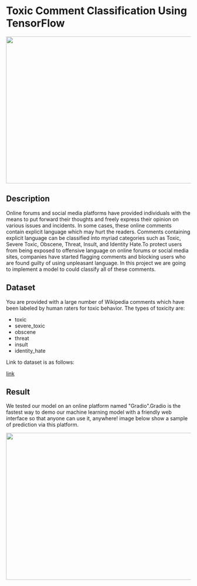
# Toxic Comment Classification Using TensorFlow
<p align="center">
<kbd>
   <img align="center" src="https://user-images.githubusercontent.com/54831801/189471570-846ff7c3-9ddf-4c4e-988f-282045872e4c.png" width="600" height="400">
</kbd>
</p>

## Description 
Online forums and social media platforms have provided individuals with the means to put forward their thoughts and freely express their opinion on various issues and incidents. In some cases, these online comments contain explicit language which may hurt the readers. Comments containing explicit language can be classified into myriad categories such as Toxic, Severe Toxic, Obscene, Threat, Insult, and Identity Hate.To protect users from being exposed to offensive language on online forums or social media sites, companies have started flagging comments and blocking users who are found guilty of using unpleasant language. In this project we are going to implement a model to could classify all of these comments.

## Dataset
You are provided with a large number of Wikipedia comments which have been labeled by human raters for toxic behavior. The types of toxicity are:
* toxic
* severe_toxic
* obscene
* threat
* insult
* identity_hate

Link to dataset is as follows:

[link](https://www.kaggle.com/competitions/jigsaw-toxic-comment-classification-challenge/data)

## Result
We tested our model on an online platform named "Gradio".Gradio is the fastest way to demo our machine learning model with a friendly web interface so that anyone can use it, anywhere!
image below show a sample of prediction via this platform.
<p align="center">
<kbd>
   <img align="center" src="https://user-images.githubusercontent.com/54831801/189471562-7b8941ee-727a-4ceb-8a53-378761e8b0dd.png" width="600" height="400">
</kbd>
</p>
